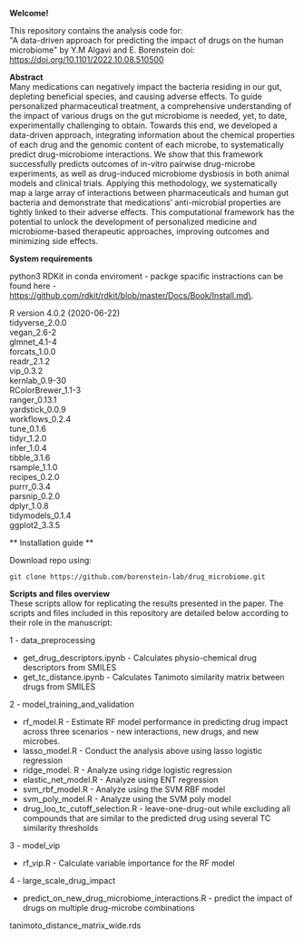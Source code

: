 

**Welcome!**  

This repository contains the analysis code for:   
"A data-driven approach for predicting the impact of drugs on the human microbiome" by Y.M Algavi and E. Borenstein
doi: https://doi.org/10.1101/2022.10.08.510500 

**Abstract**  
Many medications can negatively impact the bacteria residing in our gut, depleting beneficial species, and causing adverse effects. To guide personalized pharmaceutical treatment, a comprehensive understanding of the impact of various drugs on the gut microbiome is needed, yet, to date, experimentally challenging to obtain. Towards this end, we developed a data-driven approach, integrating information about the chemical properties of each drug and the genomic content of each microbe, to systematically predict drug-microbiome interactions. We show that this framework successfully predicts outcomes of in-vitro pairwise drug-microbe experiments, as well as drug-induced microbiome dysbiosis in both animal models and clinical trials. Applying this methodology, we systematically map a large array of interactions between pharmaceuticals and human gut bacteria and demonstrate that medications’ anti-microbial properties are tightly linked to their adverse effects. This computational framework has the potential to unlock the development of personalized medicine and microbiome-based therapeutic approaches, improving outcomes and minimizing side effects. 

**System requirements**

python3
RDKit in conda enviroment - packge spacific instractions can be found here - https://github.com/rdkit/rdkit/blob/master/Docs/Book/Install.md\.

R version 4.0.2 (2020-06-22)    
tidyverse_2.0.0    
vegan_2.6-2     
glmnet_4.1-4         
forcats_1.0.0            
readr_2.1.2           
vip_0.3.2           
kernlab_0.9-30           
RColorBrewer_1.1-3         
ranger_0.13.1       
yardstick_0.0.9       
workflows_0.2.4       
tune_0.1.6         
tidyr_1.2.0         
infer_1.0.4         
tibble_3.1.6        
rsample_1.1.0          
recipes_0.2.0       
purrr_0.3.4           
parsnip_0.2.0      
dplyr_1.0.8          
tidymodels_0.1.4         
ggplot2_3.3.5          

** Installation guide **    

Download repo using: 
````
git clone https://github.com/borenstein-lab/drug_microbiome.git 
````
 

**Scripts and files overview**    
These scripts allow for replicating the results presented in the paper. 
The scripts and files included in this repository are detailed below according to their role in the manuscript:  

1 - data_preprocessing  
- get_drug_descriptors.ipynb - Calculates physio-chemical drug descriptors from SMILES   
- get_tc_distance.ipynb - Calculates Tanimoto similarity matrix between drugs from SMILES  

2 - model_training_and_validation  
- rf_model.R - Estimate RF model performance in predicting drug impact across three scenarios - new interactions, new drugs, and new microbes.  
- lasso_model.R - Conduct the analysis above using lasso logistic regression  
- ridge_model. R - Analyze using ridge logistic regression  
- elastic_net_model.R - Analyze using ENT regression  
- svm_rbf_model.R - Analyze using the SVM RBF model  
- svm_poly_model.R - Analyze using the SVM poly model  
- drug_loo_tc_cutoff_selection.R - leave-one-drug-out while excluding all compounds that are similar to the predicted drug using several TC similarity thresholds    

3 - model_vip 
 - rf_vip.R - Calculate variable importance for the RF model  
  
4 - large_scale_drug_impact
- predict_on_new_drug_microbiome_interactions.R - predict the impact of drugs on multiple drug-microbe combinations   
  

tanimoto_distance_matrix_wide.rds






